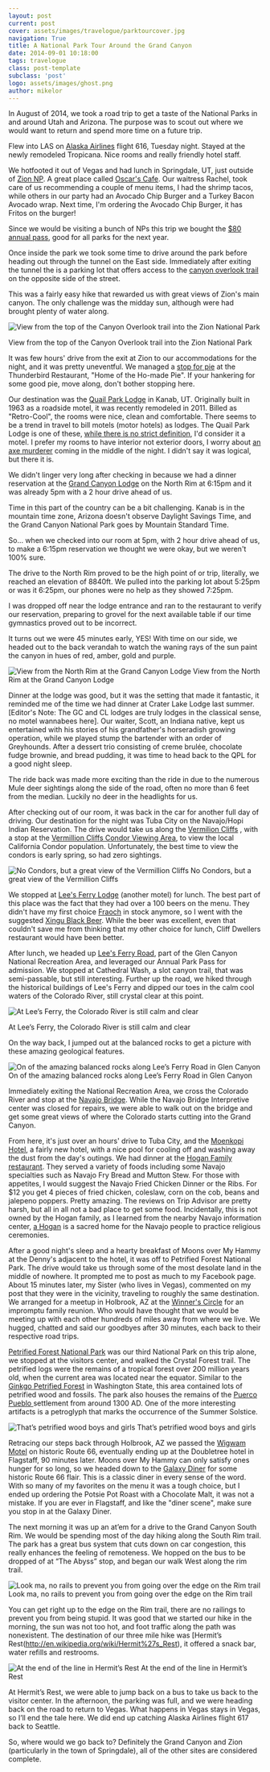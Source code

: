 ```yaml
---
layout: post
current: post
cover: assets/images/travelogue/parktourcover.jpg
navigation: True
title: A National Park Tour Around the Grand Canyon
date: 2014-09-01 10:18:00
tags: travelogue
class: post-template
subclass: 'post'
logo: assets/images/ghost.png
author: mikelor
---
```

In August of 2014, we took a road trip to get a taste of the National Parks in and around Utah and Arizona. The purpose was to scout out where we would want to return and spend more time on a future trip.

Flew into LAS on [Alaska Airlines](https://www.alaskaair.com/en/flights-to-las-vegas?int=AS_Destinations_-prodID:Destinations-las-vegas) flight 616, Tuesday night. Stayed at the newly remodeled Tropicana. Nice rooms and really friendly hotel staff.

We hotfooted it out of Vegas and had lunch in Springdale, UT, just outside of [Zion NP](https://www.nps.gov/zion/index.htm). A great place called [Oscar's Cafe](http://oscarscafe.com/). Our waitress Rachel, took care of us recommending a couple of menu items, I had the shrimp tacos, while others in our party had an Avocado Chip Burger and a Turkey Bacon Avocado wrap. Next time, I'm ordering the Avocado Chip Burger, it has Fritos on the burger!

Since we would be visiting a bunch of NPs this trip we bought the [$80 annual pass](https://www.discovernw.org/mm5/merchant.mvc?screen=PROD&product_code=17260), good for all parks for the next year.

Once inside the park we took some time to drive around the park before heading out through the tunnel on the East side. Immediately after exiting the tunnel the is a parking lot that offers access to the [canyon overlook trail](http://www.zionnational-park.com/zion-canyon-overlook-trail.htm) on the opposite side of the street.

This was a fairly easy hike that rewarded us with great views of Zion's main canyon. The only challenge was the midday sun, although were had brought plenty of water along.

![View from the top of the Canyon Overlook trail into the Zion National Park](assets/images/travelogue/canyonoverlook.png)

View from the top of the Canyon Overlook trail into the Zion National Park

It was few hours' drive from the exit at Zion to our accommodations for the night, and it was pretty uneventful. We managed a [stop for pie](http://www.zionnational-park.com/bw3.htm) at the Thunderbird Restaurant, "Home of the Ho-made Pie". If your hankering for some good pie, move along, don't bother stopping here.

Our destination was the [Quail Park Lodge](https://www.quailparkldge.com/) in Kanab, UT. Originally built in 1963 as a roadside motel, it was recently remodeled in 2011. Billed as "Retro-Cool", the rooms were nice, clean and comfortable. There seems to be a trend in travel to bill motels (motor hotels) as lodges. The Quail Park Lodge is one of these, [while there is no strict definition](http://www.tripadvisor.com/ShowTopic-g28926-i29-k2183323-What_s_the_difference_between_lodges_hotels_motels-California.html), I'd consider it a motel. I prefer my rooms to have interior not exterior doors, I worry about [an axe murderer](http://en.wikipedia.org/wiki/So_I_Married_an_Axe_Murderer) coming in the middle of the night. I didn't say it was logical, but there it is.

We didn't linger very long after checking in because we had a dinner reservation at the [Grand Canyon Lodge](https://www.grandcanyonforever.com/dining) on the North Rim at 6:15pm and it was already 5pm with a 2 hour drive ahead of us.

Time in this part of the country can be a bit challenging. Kanab is in the mountain time zone, Arizona doesn't observe Daylight Savings Time, and the Grand Canyon National Park goes by Mountain Standard Time.

So… when we checked into our room at 5pm, with 2 hour drive ahead of us, to make a 6:15pm reservation we thought we were okay, but we weren't 100% sure.

The drive to the North Rim proved to be the high point of or trip, literally, we reached an elevation of 8840ft. We pulled into the parking lot about 5:25pm or was it 6:25pm, our phones were no help as they showed 7:25pm.

I was dropped off near the lodge entrance and ran to the restaurant to verify our reservation, preparing to grovel for the next available table if our time gymnastics proved out to be incorrect.

It turns out we were 45 minutes early, YES! With time on our side, we headed out to the back verandah to watch the waning rays of the sun paint the canyon in hues of red, amber, gold and purple.

![View from the North Rim at the Grand Canyon Lodge](assets/images/travelogue/canyonnorthrim.png)
View from the North Rim at the Grand Canyon Lodge

Dinner at the lodge was good, but it was the setting that made it fantastic, it reminded me of the time we had dinner at Crater Lake Lodge last summer. [Editor's Note: The GC and CL lodges are truly lodges in the classical sense, no motel wannabees here]. Our waiter, Scott, an Indiana native, kept us entertained with his stories of his grandfather's horseradish growing operation, while we played stump the bartender with an order of Greyhounds. After a dessert trio consisting of creme brulée, chocolate fudge brownie, and bread pudding, it was time to head back to the QPL for a good night sleep.

The ride back was made more exciting than the ride in due to the numerous Mule deer sightings along the side of the road, often no more than 6 feet from the median. Luckily no deer in the headlights for us.

After checking out of our room, it was back in the car for another full day of driving. Our destination for the night was Tuba City on the Navajo/Hopi Indian Reservation. The drive would take us along the [Vermilion Cliffs](http://www.blm.gov/az/st/en/prog/blm_special_areas/natmon/vermilion.html) , with a stop at the [Vermillion Cliffs Condor Viewing Area](http://www.wildlifeviewingareas.com/wv-app/ParkDetail.aspx?ParkID=197), to view the local California Condor population. Unfortunately, the best time to view the condors is early spring, so had zero sightings.

![No Condors, but a great view of the Vermillion Cliffs](assets/images/travelogue/vermillioncliffs.png)
No Condors, but a great view of the Vermillion Cliffs

We stopped at [Lee's Ferry Lodge](http://www.vermilioncliffs.com/restaurant.php) (another motel) for lunch. The best part of this place was the fact that they had over a 100 beers on the menu. They didn't have my first choice [Fraoch](http://www.williamsbrosbrew.com/beerboard/bottles/fraoch-heather-ale) in stock anymore, so I went with the suggested [Xingu Black Beer](http://www.xingubeer.com/#beer). While the beer was excellent, even that couldn't save me from thinking that my other choice for lunch, Cliff Dwellers restaurant would have been better.

After lunch, we headed up [Lee's Ferry Road](http://www.nps.gov/glca/planyourvisit/lees-ferry.htm), part of the Glen Canyon National Recreation Area, and leveraged our Annual Park Pass for admission. We stopped at Cathedral Wash, a slot canyon trail, that was semi-passable, but still interesting. Further up the road, we hiked through the historical buildings of Lee's Ferry and dipped our toes in the calm cool waters of the Colorado River, still crystal clear at this point.

![At Lee’s Ferry, the Colorado River is still calm and clear](assets/images/travelogue/leesferry.png)

At Lee’s Ferry, the Colorado River is still calm and clear

On the way back, I jumped out at the balanced rocks to get a picture with these amazing geological features.

![On of the amazing balanced rocks along Lee’s Ferry Road in Glen Canyon](assets/images/travelogue/leesferryrock.png)
On of the amazing balanced rocks along Lee’s Ferry Road in Glen Canyon

Immediately exiting the National Recreation Area, we cross the Colorado River and stop at the [Navajo Bridge](http://en.wikipedia.org/wiki/Navajo_Bridge). While the Navajo Bridge Interpretive center was closed for repairs, we were able to walk out on the bridge and get some great views of where the Colorado starts cutting into the Grand Canyon.

From here, it's just over an hours' drive to Tuba City, and the [Moenkopi Hotel](http://www.experiencehopi.com/hotel.html), a fairly new hotel, with a nice pool for cooling off and washing away the dust from the day's outings. We had dinner at the [Hogan Family restaurant](http://www.tripadvisor.com/Restaurant_Review-g31391-d1888293-Reviews-Hogan_Family_Restaurant-Tuba_City_Arizona.html). They served a variety of foods including some Navajo specialties such as Navajo Fry Bread and Mutton Stew. For those with appetites, I would suggest the Navajo Fried Chicken Dinner or the Ribs. For $12 you get 4 pieces of fried chicken, coleslaw, corn on the cob, beans and jalepeno poppers. Pretty amazing. The reviews on Trip Advisor are pretty harsh, but all in all not a bad place to get some food. Incidentally, this is not owned by the Hogan family, as I learned from the nearby Navajo information center, [a Hogan](http://www.tripadvisor.com/Restaurant_Review-g31391-d1888293-Reviews-Hogan_Family_Restaurant-Tuba_City_Arizona.html) is a sacred home for the Navajo people to practice religious ceremonies.

After a good night's sleep and a hearty breakfast of Moons over My Hammy at the Denny's adjacent to the hotel, it was off to Petrified Forest National Park. The drive would take us through some of the most desolate land in the middle of nowhere. It prompted me to post as much to my Facebook page. About 15 minutes later, my Sister (who lives in Vegas), commented on my post that they were in the vicinity, traveling to roughly the same destination. We arranged for a meetup in Holbrook, AZ at the [Winner's Circle](https://www.facebook.com/pages/Winners-Circle-Bar-Holbrook-AZ/32761714970) for an impromptu family reunion. Who would have thought that we would be meeting up with each other hundreds of miles away from where we live. We hugged, chatted and said our goodbyes after 30 minutes, each back to their respective road trips.

[Petrified Forest National Park](http://www.nps.gov/pefo/index.htm) was our third National Park on this trip alone, we stopped at the visitors center, and walked the Crystal Forest trail. The petrified logs were the remains of a tropical forest over 200 million years old, when the current area was located near the equator. Similar to the [Ginkgo Petrified Forest](http://en.wikipedia.org/wiki/Ginkgo_Petrified_Forest_State_Park) in Washington State, this area contained lots of petrified wood and fossils. The park also houses the remains of the [Puerco Pueblo ](http://www.nps.gov/pefo/historyculture/puerco-pueblo.htm)settlement from around 1300 AD. One of the more interesting artifacts is a petroglyph that marks the occurrence of the Summer Solstice.

![That’s petrified wood boys and girls](assets/images/travelogue/petrifiedwood.png)
That’s petrified wood boys and girls

Retracing our steps back through Holbrook, AZ we passed the [Wigwam Motel](http://www.nps.gov/nr/travel/route66/wigwam_village_hotel6_holbrook.html) on historic Route 66, eventually ending up at the Doubletree hotel in Flagstaff, 90 minutes later. Moons over My Hammy can only satisfy ones hunger for so long, so we headed down to the [Galaxy Diner](http://jbsfamily.com/galaxy-diner/) for some historic Route 66 flair. This is a classic diner in every sense of the word. With so many of my favorites on the menu it was a tough choice, but I ended up ordering the Potsie Pot Roast with a Chocolate Malt, it was not a mistake. If you are ever in Flagstaff, and like the "diner scene", make sure you stop in at the Galaxy Diner.

The next morning it was up an at’em for a drive to the Grand Canyon South Rim. We would be spending most of the day hiking along the South Rim trail. The park has a great bus system that cuts down on car congestion, this really enhances the feeling of remoteness. We hopped on the bus to be dropped of at “The Abyss” stop, and began our walk West along the rim trail.

![Look ma, no rails to prevent you from going over the edge on the Rim trail](assets/images/travelogue/rimtrail.png)
Look ma, no rails to prevent you from going over the edge on the Rim trail

You can get right up to the edge on the Rim trail, there are no railings to prevent you from being stupid. It was good that we started our hike in the morning, the sun was not too hot, and foot traffic along the path was nonexistent. The destination of our three mile hike was [Hermit’s Rest(http://en.wikipedia.org/wiki/Hermit%27s_Rest), it offered a snack bar, water refills and restrooms.

![At the end of the line in Hermit’s Rest](assets/images/travelogue/hermitsrest.png)
At the end of the line in Hermit’s Rest

At Hermit’s Rest, we were able to jump back on a bus to take us back to the visitor center. In the afternoon, the parking was full, and we were heading back on the road to return to Vegas. What happens in Vegas stays in Vegas, so I’ll end the tale here. We did end up catching Alaska Airlines flight 617 back to Seattle.

So, where would we go back to? Definitely the Grand Canyon and Zion (particularly in the town of Springdale), all of the other sites are considered complete.